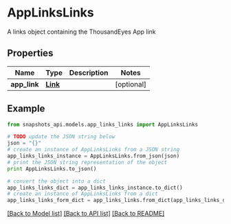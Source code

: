 # AppLinksLinks

A links object containing the ThousandEyes App link

## Properties
Name | Type | Description | Notes
------------ | ------------- | ------------- | -------------
**app_link** | [**Link**](Link.md) |  | [optional] 

## Example

```python
from snapshots_api.models.app_links_links import AppLinksLinks

# TODO update the JSON string below
json = "{}"
# create an instance of AppLinksLinks from a JSON string
app_links_links_instance = AppLinksLinks.from_json(json)
# print the JSON string representation of the object
print AppLinksLinks.to_json()

# convert the object into a dict
app_links_links_dict = app_links_links_instance.to_dict()
# create an instance of AppLinksLinks from a dict
app_links_links_form_dict = app_links_links.from_dict(app_links_links_dict)
```
[[Back to Model list]](../README.md#documentation-for-models) [[Back to API list]](../README.md#documentation-for-api-endpoints) [[Back to README]](../README.md)


